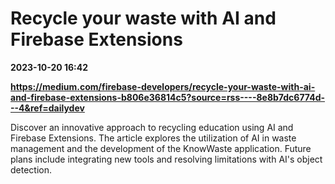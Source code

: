# Recycle your waste with AI and Firebase Extensions

**2023-10-20 16:42**

**https://medium.com/firebase-developers/recycle-your-waste-with-ai-and-firebase-extensions-b806e36814c5?source=rss----8e8b7dc6774d---4&ref=dailydev**

Discover an innovative approach to recycling education using AI and Firebase Extensions. The article explores the utilization of AI in waste management and the development of the KnowWaste application. Future plans include integrating new tools and resolving limitations with AI's object detection.